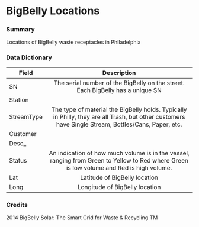 # BigBelly Locations

### Summary  

Locations of BigBelly waste receptacles in Philadelphia  

### Data Dictionary

| Field | Description  
| ----- | :----------:  
| SN |  The serial number of the BigBelly on the street. Each BigBelly has a unique SN  
| Station |  
| StreamType |  The type of material the BigBelly holds. Typically in Philly, they are all Trash, but other customers have Single Stream, Bottles/Cans, Paper, etc.  
| Customer |  
| Desc_ |  
| Status |  An indication of how much volume is in the vessel, ranging from Green to Yellow to Red where Green is low volume and Red is high volume.
| Lat |  Latitude of BigBelly location  
| Long |  Longitude of BigBelly location  


### Credits

2014 BigBelly Solar: The Smart Grid for Waste & Recycling TM
